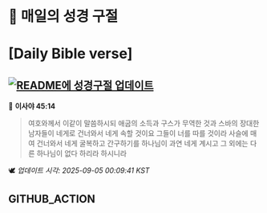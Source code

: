 # 🙏 매일의 성경 구절
# [Daily Bible verse]
## [![README에 성경구절 업데이트](https://github.com/DONGSUKA/first_test/actions/workflows/update-readme-bible.yml/badge.svg)](https://github.com/DONGSUKA/first_test/actions/workflows/update-readme-bible.yml)
<!-- START_BIBLE_VERSE -->
📖 **이사야 45:14**
> 여호와께서 이같이 말씀하시되 애굽의 소득과 구스가 무역한 것과 스바의 장대한 남자들이 네게로 건너와서 네게 속할 것이요 그들이 너를 따를 것이라 사슬에 매여 건너와서 네게 굴복하고 간구하기를 하나님이 과연 네게 계시고 그 외에는 다른 하나님이 없다 하리라 하시니라

🕊️ _업데이트 시각: 2025-09-05 00:09:41 KST_
  <!-- END_BIBLE_VERSE -->
## GITHUB_ACTION
